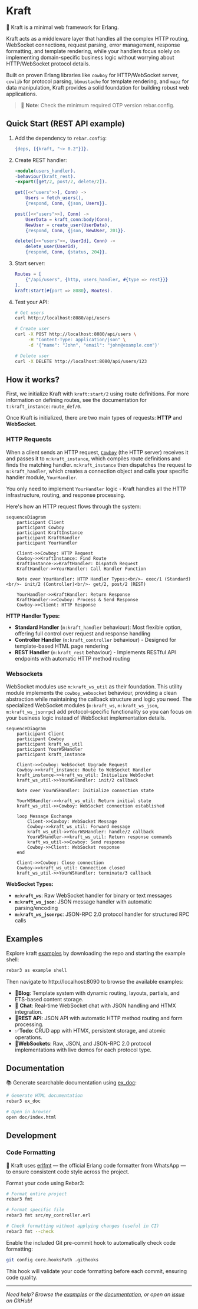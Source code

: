 # Kraft

🧱 Kraft is a minimal web framework for Erlang.

Kraft acts as a middleware layer that handles all the complex HTTP routing,
WebSocket connections, request parsing, error management, response formatting,
and template rendering, while your handlers focus solely on implementing
domain-specific business logic without worrying about HTTP/WebSocket protocol
details.

Built on proven Erlang libraries like `cowboy` for HTTP/WebSocket server,
`cowlib` for protocol parsing, `bbmustache` for template rendering, and
`mapz` for data manipulation, Kraft provides a solid foundation for
building robust web applications.

> 📎 **Note**: Check the minimum required OTP version rebar.config.

## Quick Start (REST API example)

1. Add the dependency to `rebar.config`:

    ```erlang
    {deps, [{kraft, "~> 0.2"}]}.
    ```

2. Create REST handler:

    ```erlang
    -module(users_handler).
    -behaviour(kraft_rest).
    -export([get/2, post/2, delete/2]).

    get([<<"users">>], Conn) ->
        Users = fetch_users(),
        {respond, Conn, {json, Users}}.

    post([<<"users">>], Conn) ->
        UserData = kraft_conn:body(Conn),
        NewUser = create_user(UserData),
        {respond, Conn, {json, NewUser, 201}}.

    delete([<<"users">>, UserId], Conn) ->
        delete_user(UserId),
        {respond, Conn, {status, 204}}.
    ```

3. Start server:

    ```erlang
    Routes = [
        {"/api/users", {http, users_handler, #{type => rest}}}
    ].
    kraft:start(#{port => 8080}, Routes).
    ```

4. Test your API:

    ```bash
    # Get users
    curl http://localhost:8080/api/users
    
    # Create user
    curl -X POST http://localhost:8080/api/users \
         -H "Content-Type: application/json" \
         -d '{"name": "John", "email": "john@example.com"}'
    
    # Delete user
    curl -X DELETE http://localhost:8080/api/users/123
    ```

## How it works?

First, we initialize Kraft with `kraft:start/2` using route definitions.
For more information on defining routes, see the documentation
for `t:kraft_instance:route_def/0`.

Once Kraft is initialized, there are two main types of requests: **HTTP** and **WebSocket**.

### HTTP Requests

When a client sends an HTTP request,
[`Cowboy`](https://ninenines.eu/docs/en/cowboy/) (the HTTP server) receives it
and passes it to `m:kraft_instance`, which compiles route definitions and
finds the matching handler. `m:kraft_instance` then dispatches the request
to `m:kraft_handler`, which creates a connection object and calls your specific
handler module, `YourHandler`.

You only need to implement `YourHandler` logic - Kraft handles all the HTTP infrastructure, routing, and response processing.

Here's how an HTTP request flows through the system:

```mermaid
sequenceDiagram
    participant Client
    participant Cowboy
    participant KraftInstance
    participant KraftHandler
    participant YourHandler
    
    Client->>Cowboy: HTTP Request
    Cowboy->>KraftInstance: Find Route
    KraftInstance->>KraftHandler: Dispatch Request
    KraftHandler->>YourHandler: Call Handler Function
    
    Note over YourHandler: HTTP Handler Types:<br/>- exec/1 (Standard)<br/>- init/2 (Controller)<br/>- get/2, post/2 (REST)
    
    YourHandler->>KraftHandler: Return Response
    KraftHandler->>Cowboy: Process & Send Response
    Cowboy->>Client: HTTP Response
```

**HTTP Handler Types:**

- **Standard Handler** (`m:kraft_handler` behaviour): Most flexible option, offering full control over request and response handling
- **Controller Handler** (`m:kraft_controller` behaviour) - Designed for template-based HTML page rendering
- **REST Handler** (`m:kraft_rest` behaviour) - Implements RESTful API endpoints with automatic HTTP method routing

### Websockets

WebSocket modules use `m:kraft_ws_util` as their foundation. This utility module implements the `cowboy_websocket` behaviour,
providing a clean abstraction while maintaining the callback structure and
logic you need. The specialized WebSocket modules (`m:kraft_ws`, `m:kraft_ws_json`, `m:kraft_ws_jsonrpc`) add protocol-specific
functionality so you can focus on your business logic instead of WebSocket implementation details.

```mermaid
sequenceDiagram
    participant Client
    participant Cowboy
    participant kraft_ws_util
    participant YourWSHandler
    participant kraft_instance
    
    Client->>Cowboy: WebSocket Upgrade Request
    Cowboy->>kraft_instance: Route to WebSocket Handler
    kraft_instance->>kraft_ws_util: Initialize WebSocket
    kraft_ws_util->>YourWSHandler: init/2 callback
    
    Note over YourWSHandler: Initialize connection state
    
    YourWSHandler->>kraft_ws_util: Return initial state
    kraft_ws_util->>Cowboy: WebSocket connection established
    
    loop Message Exchange
        Client->>Cowboy: WebSocket Message
        Cowboy->>kraft_ws_util: Forward message
        kraft_ws_util->>YourWSHandler: handle/2 callback
        YourWSHandler->>kraft_ws_util: Return response commands
        kraft_ws_util->>Cowboy: Send response
        Cowboy->>Client: WebSocket response
    end
    
    Client->>Cowboy: Close connection
    Cowboy->>kraft_ws_util: Connection closed
    kraft_ws_util->>YourWSHandler: terminate/3 callback
```

**WebSocket Types:**

- **`m:kraft_ws`**: Raw WebSocket handler for binary or text messages
- **`m:kraft_ws_json`**: JSON message handler with automatic parsing/encoding
- **`m:kraft_ws_jsonrpc`**: JSON-RPC 2.0 protocol handler for structured RPC calls

## Examples

Explore kraft [examples](https://github.com/eproxus/kraft/tree/main/examples) by downloading the repo and starting the example shell:

```sh
rebar3 as example shell
```

Then navigate to http://localhost:8090 to browse the available examples:

- 📝**Blog**: Template system with dynamic routing, layouts, partials, and ETS-based content storage.
- 💬 **Chat**: Real-time WebSocket chat with JSON handling and HTMX integration.
- 🎯**REST API**: JSON API with automatic HTTP method routing and form processing.
- ✅**Todo**: CRUD app with HTMX, persistent storage, and atomic operations.
- 🔌**WebSockets**: Raw, JSON, and JSON-RPC 2.0 protocol implementations with live demos for each protocol type.

## Documentation

📚 Generate searchable documentation using [ex_doc](https://github.com/elixir-lang/ex_doc):

```bash
# Generate HTML documentation
rebar3 ex_doc

# Open in browser
open doc/index.html
```

## Development

### Code Formatting

📐 Kraft uses [erlfmt](https://github.com/WhatsApp/erlfmt) — the official Erlang code formatter from WhatsApp — to ensure consistent code style across the project.

Format your code using Rebar3:

```bash
# Format entire project
rebar3 fmt

# Format specific file
rebar3 fmt src/my_controller.erl

# Check formatting without applying changes (useful in CI)
rebar3 fmt --check
```

Enable the included Git pre-commit hook to automatically check code formatting:

```bash
git config core.hooksPath .githooks
```

This hook will validate your code formatting before each commit, ensuring code quality.

---

*Need help? Browse the [examples](#examples) or the [documentation](#documentation), or open an [issue](https://github.com/eproxus/kraft/issues) on GitHub!*

